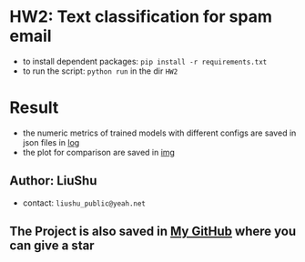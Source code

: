 # HW2: Text classification for spam email


- to install dependent packages: `pip install -r requirements.txt`
- to run the script: `python run` in the dir `HW2`

# Result

- the numeric metrics of trained models with different configs are saved in json files in  [log](./log/)
- the plot for comparison are saved in [img](./img/)

## Author: LiuShu
- contact: `liushu_public@yeah.net`
## The Project is also saved in [My GitHub](https://github.com/uhSuiL/TextMining/tree/main) where you can give a star
